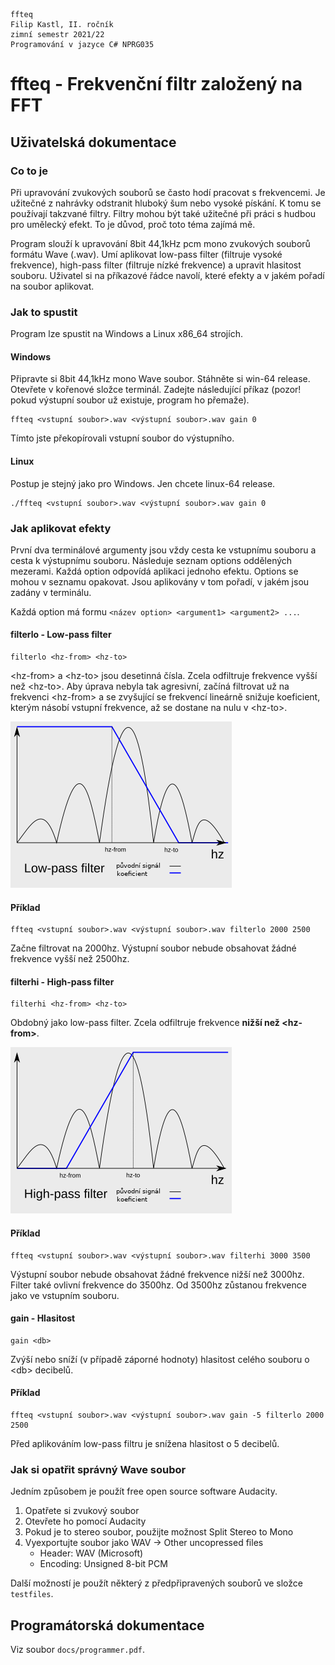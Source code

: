 ```
ffteq
Filip Kastl, II. ročník
zimní semestr 2021/22
Programování v jazyce C# NPRG035
```

# ffteq - Frekvenční filtr založený na FFT

## Uživatelská dokumentace

### Co to je

Při upravování zvukových souborů se často hodí pracovat s frekvencemi. Je
užitečné z nahrávky odstranit hluboký šum nebo vysoké pískání. K tomu se
používají takzvané filtry. Filtry mohou být také užitečné při práci s hudbou
pro umělecký efekt. To je důvod, proč toto téma zajímá mě.

Program slouží k upravování 8bit 44,1kHz pcm mono zvukových souborů formátu
Wave (.wav). Umí aplikovat low-pass filter (filtruje vysoké frekvence),
high-pass filter (filtruje nízké frekvence) a upravit hlasitost souboru.
Uživatel si na příkazové řádce navolí, které efekty a v jakém pořadí na soubor
aplikovat.

### Jak to spustit

Program lze spustit na Windows a Linux x86\_64 strojích.

#### Windows

Připravte si 8bit 44,1kHz mono Wave soubor. Stáhněte si win-64 release.
Otevřete v kořenové složce terminál. Zadejte následující příkaz (pozor! pokud
výstupní soubor už existuje, program ho přemaže).

```
ffteq <vstupní soubor>.wav <výstupní soubor>.wav gain 0
```

Tímto jste překopírovali vstupní soubor do výstupního.

#### Linux

Postup je stejný jako pro Windows. Jen chcete linux-64 release.

```
./ffteq <vstupní soubor>.wav <výstupní soubor>.wav gain 0
```

### Jak aplikovat efekty

První dva terminálové argumenty jsou vždy cesta ke vstupnímu souboru a cesta k
výstupnímu souboru. Následuje seznam options oddělených mezerami. Každá option
odpovídá aplikaci jednoho efektu. Options se mohou v seznamu opakovat. Jsou
aplikovány v tom pořadí, v jakém jsou zadány v terminálu.

Každá option má formu `<název option> <argument1> <argument2> ...`.

#### filterlo - Low-pass filter

```
filterlo <hz-from> <hz-to>
```

\<hz-from\> a \<hz-to\> jsou desetinná čísla. Zcela odfiltruje frekvence vyšší
než \<hz-to\>. Aby úprava nebyla tak agresivní, začíná filtrovat už na
frekvenci \<hz-from\> a se zvyšující se frekvencí lineárně snižuje koeficient,
kterým násobí vstupní frekvence, až se dostane na nulu v \<hz-to\>.

![low-cz.png](docs/low-cz.png)

#### Příklad

```
ffteq <vstupní soubor>.wav <výstupní soubor>.wav filterlo 2000 2500
```

Začne filtrovat na 2000hz. Výstupní soubor nebude obsahovat žádné frekvence
vyšší než 2500hz.

#### filterhi - High-pass filter

```
filterhi <hz-from> <hz-to>
```

Obdobný jako low-pass filter. Zcela odfiltruje frekvence **nižší než
\<hz-from\>**.

![high-cz.png](docs/high-cz.png)

#### Příklad

```
ffteq <vstupní soubor>.wav <výstupní soubor>.wav filterhi 3000 3500
```

Výstupní soubor nebude obsahovat žádné frekvence nižší než 3000hz. Filter také
ovlivní frekvence do 3500hz. Od 3500hz zůstanou frekvence jako ve vstupním
souboru.

#### gain - Hlasitost

```
gain <db>
```

Zvýší nebo sníží (v případě záporné hodnoty) hlasitost celého souboru o \<db\>
decibelů.

#### Příklad

```
ffteq <vstupní soubor>.wav <výstupní soubor>.wav gain -5 filterlo 2000 2500
```

Před aplikováním low-pass filtru je snížena hlasitost o 5 decibelů.

### Jak si opatřit správný Wave soubor

Jedním způsobem je použít free open source software Audacity.
1. Opatřete si zvukový soubor
2. Otevřete ho pomocí Audacity
3. Pokud je to stereo soubor, použijte možnost Split Stereo to Mono
4. Vyexportujte soubor jako WAV -> Other uncopressed files
   - Header: WAV (Microsoft)
   - Encoding: Unsigned 8-bit PCM

Další možností je použít některý z předpřipravených souborů ve složce
`testfiles`.

## Programátorská dokumentace

Viz soubor `docs/programmer.pdf`.
